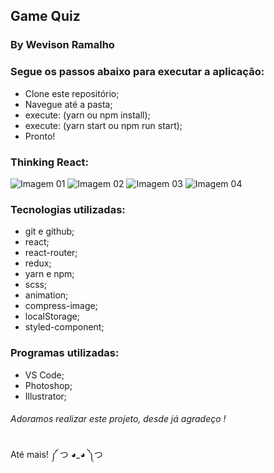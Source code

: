 ## Game Quiz
### By Wevison Ramalho

### Segue os passos abaixo para executar a aplicação:
* Clone este repositório;
* Navegue até a pasta;
* execute: (yarn ou npm install);
* execute: (yarn start ou npm run start);
* Pronto!

### Thinking React:
![Imagem 01](https://i.ibb.co/M9wM024/20190923-000223.jpg)
![Imagem 02](https://i.ibb.co/3zCR9xm/20190923-000255.jpg)
![Imagem 03](https://i.ibb.co/y59mvz3/20190923-000402.jpg)
![Imagem 04](https://i.ibb.co/sqyfvLc/20190923-000426.jpg)

### Tecnologias utilizadas:
* git e github;
* react;
* react-router;
* redux;
* yarn e npm;
* scss;
* animation;
* compress-image;
* localStorage;
* styled-component;

### Programas utilizadas:
* VS Code;
* Photoshop;
* Illustrator;

###### Adoramos realizar este projeto, desde já agradeço !

Até mais! ༼ つ ◕_◕ ༽つ

